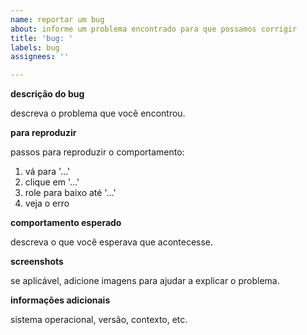 ```yaml
---
name: reportar um bug
about: informe um problema encontrado para que possamos corrigir
title: 'bug: '
labels: bug
assignees: ''

---
```


**descrição do bug**

descreva o problema que você encontrou.

**para reproduzir**

passos para reproduzir o comportamento:
1. vá para '...'
2. clique em '...'
3. role para baixo até '...'
4. veja o erro

**comportamento esperado**

descreva o que você esperava que acontecesse.

**screenshots**

se aplicável, adicione imagens para ajudar a explicar o problema.

**informações adicionais**

sistema operacional, versão, contexto, etc.
